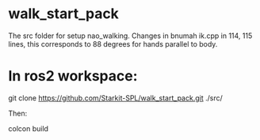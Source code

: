 # walk_start_pack
The src folder for setup nao_walking. Changes in bnumah ik.cpp in 114, 115 lines, this corresponds to 88 degrees for hands parallel to body.
# In ros2 workspace:

git clone https://github.com/Starkit-SPL/walk_start_pack.git ./src/

Then:

colcon build
